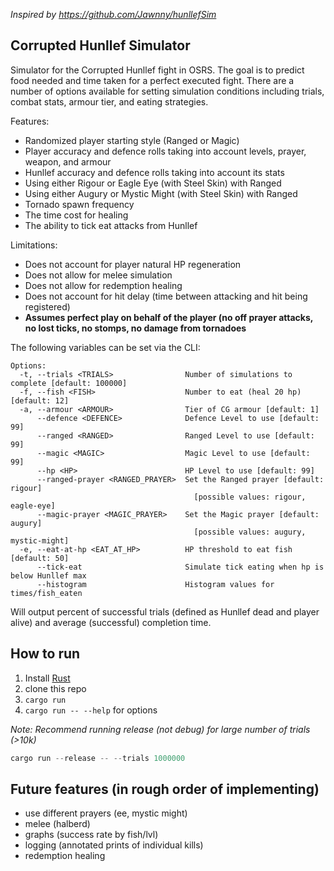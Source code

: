 *Inspired by https://github.com/Jawnny/hunllefSim*

## Corrupted Hunllef Simulator

Simulator for the Corrupted Hunllef fight in OSRS. The goal is to predict food
needed and time taken for a perfect executed fight. There are a number of
options available for setting simulation conditions including trials, combat
stats, armour tier, and eating strategies.

Features:
- Randomized player starting style (Ranged or Magic)
- Player accuracy and defence rolls taking into account levels, prayer, weapon,
  and armour
- Hunllef accuracy and defence rolls taking into account its stats
- Using either Rigour or Eagle Eye (with Steel Skin) with Ranged
- Using either Augury or Mystic Might (with Steel Skin) with Ranged
- Tornado spawn frequency
- The time cost for healing
- The ability to tick eat attacks from Hunllef

Limitations:
- Does not account for player natural HP regeneration
- Does not allow for melee simulation
- Does not allow for redemption healing
- Does not account for hit delay (time between attacking and hit being
  registered)
- **Assumes perfect play on behalf of the player (no off prayer attacks, no lost
  ticks, no stomps, no damage from tornadoes**


The following variables can be set via the CLI:
```
Options:
  -t, --trials <TRIALS>                Number of simulations to complete [default: 100000]
  -f, --fish <FISH>                    Number to eat (heal 20 hp) [default: 12]
  -a, --armour <ARMOUR>                Tier of CG armour [default: 1]
      --defence <DEFENCE>              Defence Level to use [default: 99]
      --ranged <RANGED>                Ranged Level to use [default: 99]
      --magic <MAGIC>                  Magic Level to use [default: 99]
      --hp <HP>                        HP Level to use [default: 99]
      --ranged-prayer <RANGED_PRAYER>  Set the Ranged prayer [default: rigour]
                                         [possible values: rigour, eagle-eye]
      --magic-prayer <MAGIC_PRAYER>    Set the Magic prayer [default: augury]
                                         [possible values: augury, mystic-might]
  -e, --eat-at-hp <EAT_AT_HP>          HP threshold to eat fish [default: 50]
      --tick-eat                       Simulate tick eating when hp is below Hunllef max
      --histogram                      Histogram values for times/fish_eaten
```

Will output percent of successful trials (defined as Hunllef dead and player
alive) and average (successful) completion time.


## How to run

1. Install [Rust](https://www.rust-lang.org/tools/install)
2. clone this repo
3. `cargo run` 
4. `cargo run -- --help` for options

*Note: Recommend running release (not debug) for large number of trials (>10k)*
```rust
cargo run --release -- --trials 1000000
```

## Future features (in rough order of implementing)
- use different prayers (ee, mystic might)
- melee (halberd)
- graphs (success rate by fish/lvl)
- logging (annotated prints of individual kills)
- redemption healing
